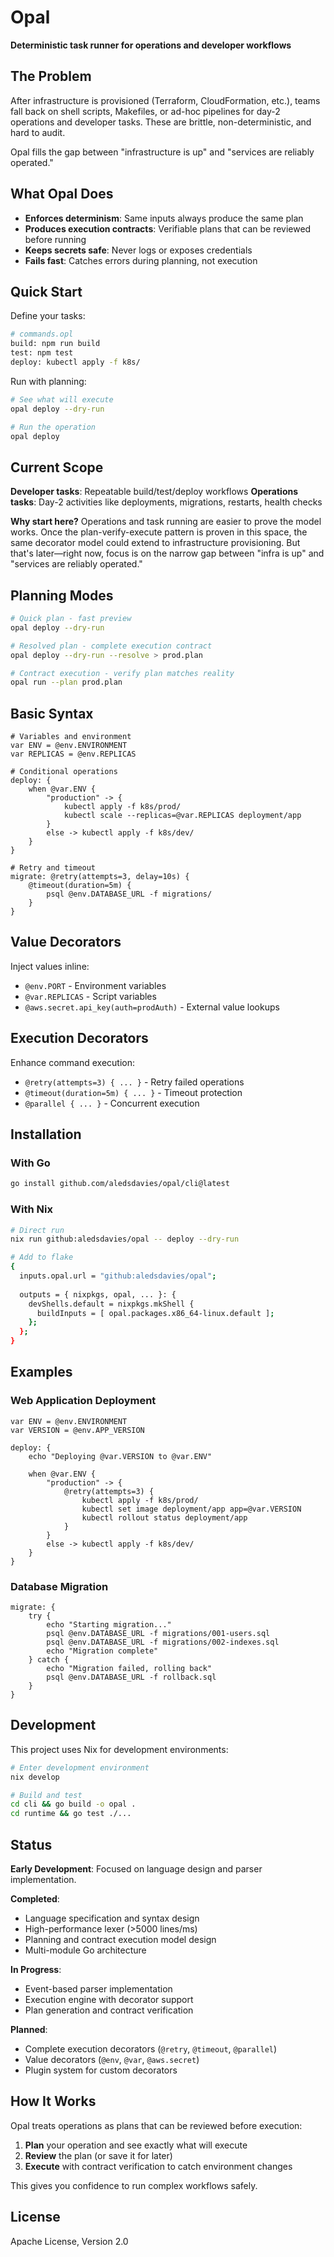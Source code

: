 # Opal

**Deterministic task runner for operations and developer workflows**

## The Problem

After infrastructure is provisioned (Terraform, CloudFormation, etc.), teams fall back on shell scripts, Makefiles, or ad-hoc pipelines for day-2 operations and developer tasks. These are brittle, non-deterministic, and hard to audit.

Opal fills the gap between "infrastructure is up" and "services are reliably operated."

## What Opal Does

- **Enforces determinism**: Same inputs always produce the same plan
- **Produces execution contracts**: Verifiable plans that can be reviewed before running
- **Keeps secrets safe**: Never logs or exposes credentials
- **Fails fast**: Catches errors during planning, not execution

## Quick Start

Define your tasks:

```bash
# commands.opl
build: npm run build
test: npm test
deploy: kubectl apply -f k8s/
```

Run with planning:

```bash
# See what will execute
opal deploy --dry-run

# Run the operation
opal deploy
```

## Current Scope

**Developer tasks**: Repeatable build/test/deploy workflows
**Operations tasks**: Day-2 activities like deployments, migrations, restarts, health checks

**Why start here?** Operations and task running are easier to prove the model works. Once the plan-verify-execute pattern is proven in this space, the same decorator model could extend to infrastructure provisioning. But that's later—right now, focus is on the narrow gap between "infra is up" and "services are reliably operated."

## Planning Modes

```bash
# Quick plan - fast preview
opal deploy --dry-run

# Resolved plan - complete execution contract  
opal deploy --dry-run --resolve > prod.plan

# Contract execution - verify plan matches reality
opal run --plan prod.plan
```

## Basic Syntax

```opal
# Variables and environment
var ENV = @env.ENVIRONMENT
var REPLICAS = @env.REPLICAS

# Conditional operations
deploy: {
    when @var.ENV {
        "production" -> {
            kubectl apply -f k8s/prod/
            kubectl scale --replicas=@var.REPLICAS deployment/app
        }
        else -> kubectl apply -f k8s/dev/
    }
}

# Retry and timeout
migrate: @retry(attempts=3, delay=10s) {
    @timeout(duration=5m) {
        psql @env.DATABASE_URL -f migrations/
    }
}
```

## Value Decorators

Inject values inline:
- `@env.PORT` - Environment variables
- `@var.REPLICAS` - Script variables  
- `@aws.secret.api_key(auth=prodAuth)` - External value lookups

## Execution Decorators  

Enhance command execution:
- `@retry(attempts=3) { ... }` - Retry failed operations
- `@timeout(duration=5m) { ... }` - Timeout protection
- `@parallel { ... }` - Concurrent execution

## Installation

### With Go
```bash
go install github.com/aledsdavies/opal/cli@latest
```

### With Nix
```bash
# Direct run
nix run github:aledsdavies/opal -- deploy --dry-run

# Add to flake
{
  inputs.opal.url = "github:aledsdavies/opal";
  
  outputs = { nixpkgs, opal, ... }: {
    devShells.default = nixpkgs.mkShell {
      buildInputs = [ opal.packages.x86_64-linux.default ];
    };
  };
}
```

## Examples

### Web Application Deployment
```opal
var ENV = @env.ENVIRONMENT
var VERSION = @env.APP_VERSION

deploy: {
    echo "Deploying @var.VERSION to @var.ENV"
    
    when @var.ENV {
        "production" -> {
            @retry(attempts=3) {
                kubectl apply -f k8s/prod/
                kubectl set image deployment/app app=@var.VERSION
                kubectl rollout status deployment/app
            }
        }
        else -> kubectl apply -f k8s/dev/
    }
}
```

### Database Migration
```opal
migrate: {
    try {
        echo "Starting migration..."
        psql @env.DATABASE_URL -f migrations/001-users.sql
        psql @env.DATABASE_URL -f migrations/002-indexes.sql
        echo "Migration complete"
    } catch {
        echo "Migration failed, rolling back"
        psql @env.DATABASE_URL -f rollback.sql
    }
}
```

## Development

This project uses Nix for development environments:

```bash
# Enter development environment
nix develop

# Build and test
cd cli && go build -o opal .
cd runtime && go test ./...
```

## Status

**Early Development**: Focused on language design and parser implementation.

**Completed**:
- Language specification and syntax design
- High-performance lexer (>5000 lines/ms)
- Planning and contract execution model design
- Multi-module Go architecture

**In Progress**:
- Event-based parser implementation
- Execution engine with decorator support
- Plan generation and contract verification

**Planned**:
- Complete execution decorators (`@retry`, `@timeout`, `@parallel`)
- Value decorators (`@env`, `@var`, `@aws.secret`)
- Plugin system for custom decorators

## How It Works

Opal treats operations as plans that can be reviewed before execution:

1. **Plan** your operation and see exactly what will execute
2. **Review** the plan (or save it for later)
3. **Execute** with contract verification to catch environment changes

This gives you confidence to run complex workflows safely.

## License

Apache License, Version 2.0
